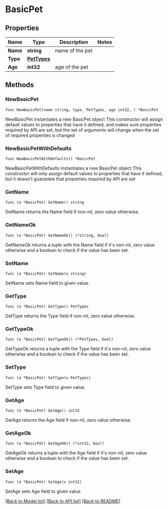 # BasicPet

## Properties

Name | Type | Description | Notes
------------ | ------------- | ------------- | -------------
**Name** | **string** | name of the pet | 
**Type** | [**PetTypes**](PetTypes.md) |  | 
**Age** | **int32** | age of the pet | 

## Methods

### NewBasicPet

`func NewBasicPet(name string, type_ PetTypes, age int32, ) *BasicPet`

NewBasicPet instantiates a new BasicPet object
This constructor will assign default values to properties that have it defined,
and makes sure properties required by API are set, but the set of arguments
will change when the set of required properties is changed

### NewBasicPetWithDefaults

`func NewBasicPetWithDefaults() *BasicPet`

NewBasicPetWithDefaults instantiates a new BasicPet object
This constructor will only assign default values to properties that have it defined,
but it doesn't guarantee that properties required by API are set

### GetName

`func (o *BasicPet) GetName() string`

GetName returns the Name field if non-nil, zero value otherwise.

### GetNameOk

`func (o *BasicPet) GetNameOk() (*string, bool)`

GetNameOk returns a tuple with the Name field if it's non-nil, zero value otherwise
and a boolean to check if the value has been set.

### SetName

`func (o *BasicPet) SetName(v string)`

SetName sets Name field to given value.


### GetType

`func (o *BasicPet) GetType() PetTypes`

GetType returns the Type field if non-nil, zero value otherwise.

### GetTypeOk

`func (o *BasicPet) GetTypeOk() (*PetTypes, bool)`

GetTypeOk returns a tuple with the Type field if it's non-nil, zero value otherwise
and a boolean to check if the value has been set.

### SetType

`func (o *BasicPet) SetType(v PetTypes)`

SetType sets Type field to given value.


### GetAge

`func (o *BasicPet) GetAge() int32`

GetAge returns the Age field if non-nil, zero value otherwise.

### GetAgeOk

`func (o *BasicPet) GetAgeOk() (*int32, bool)`

GetAgeOk returns a tuple with the Age field if it's non-nil, zero value otherwise
and a boolean to check if the value has been set.

### SetAge

`func (o *BasicPet) SetAge(v int32)`

SetAge sets Age field to given value.



[[Back to Model list]](../README.md#documentation-for-models) [[Back to API list]](../README.md#documentation-for-api-endpoints) [[Back to README]](../README.md)


